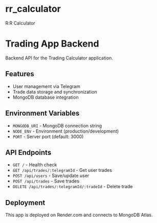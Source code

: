 # rr_calculator
R:R Calculator

# Trading App Backend

Backend API for the Trading Calculator application.

## Features
- User management via Telegram
- Trade data storage and synchronization
- MongoDB database integration

## Environment Variables
- `MONGODB_URI` - MongoDB connection string
- `NODE_ENV` - Environment (production/development)
- `PORT` - Server port (default: 3000)

## API Endpoints
- `GET /` - Health check
- `GET /api/trades/:telegramId` - Get user trades
- `POST /api/users` - Save/update user
- `POST /api/trades` - Save trades
- `DELETE /api/trades/:telegramId/:tradeId` - Delete trade

## Deployment
This app is deployed on Render.com and connects to MongoDB Atlas.
